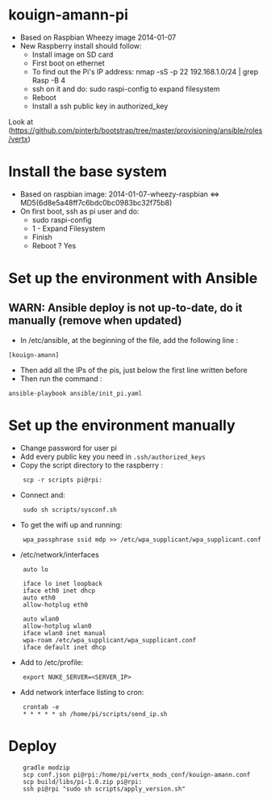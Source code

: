 kouign-amann-pi
===============

* Based on Raspbian Wheezy image 2014-01-07
* New Raspberry install should follow:
    * Install image on SD card
    * First boot on ethernet
    * To find out the Pi's IP address: nmap -sS -p 22 192.168.1.0/24 | grep Rasp -B 4
    * ssh on it and do: sudo raspi-config to expand filesystem
    * Reboot
    * Install a ssh public key in authorized_key

Look at (https://github.com/pinterb/bootstrap/tree/master/provisioning/ansible/roles/vertx)

# Install the base system

* Based on raspbian image: 2014-01-07-wheezy-raspbian <=> MD5(6d8e5a48ff7c6bdc0bc0983bc32f75b8)
* On first boot, ssh as pi user and do:
    * sudo raspi-config
    * 1 - Expand Filesystem
    * Finish
    * Reboot ? Yes

# Set up the environment with Ansible

## WARN: Ansible deploy is not up-to-date, do it manually (remove when updated)
* In /etc/ansible, at the beginning of the file, add the following line :
```
[kouign-amann]
```

* Then add all the IPs of the pis, just below the first line written before
* Then run the command :
```
ansible-playbook ansible/init_pi.yaml
```

# Set up the environment manually

* Change password for user pi
* Add every public key you need in ```.ssh/authorized_keys```
* Copy the script directory to the raspberry :
```
    scp -r scripts pi@rpi:
```
* Connect and:
```
    sudo sh scripts/sysconf.sh
```
* To get the wifi up and running:
```
    wpa_passphrase ssid mdp >> /etc/wpa_supplicant/wpa_supplicant.conf
```
* /etc/network/interfaces
```
    auto lo

    iface lo inet loopback
    iface eth0 inet dhcp
    auto eth0
    allow-hotplug eth0

    auto wlan0
    allow-hotplug wlan0
    iface wlan0 inet manual
    wpa-roam /etc/wpa_supplicant/wpa_supplicant.conf
    iface default inet dhcp
```
* Add to /etc/profile:
```
    export NUKE_SERVER=<SERVER_IP>
```
* Add network interface listing to cron:
```
    crontab -e
    * * * * * sh /home/pi/scripts/send_ip.sh
```

# Deploy
```
    gradle modzip
    scp conf.json pi@rpi:/home/pi/vertx_mods_conf/kouign-amann.conf
    scp build/libs/pi-1.0.zip pi@rpi:
    ssh pi@rpi "sudo sh scripts/apply_version.sh"
```